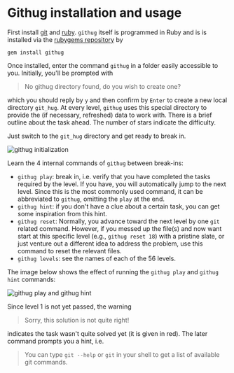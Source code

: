 # Githug installation and usage

First install [git](https://git-scm.com/) and
[ruby](https://www.ruby-lang.org/). `githug` itself is programmed in Ruby and is
is installed via the [rubygems repository](https://rubygems.org/) by

```shell
gem install githug
```

Once installed, enter the command `githug` in a folder easily accessible to you.
Initially, you'll be prompted with

> No githug directory found, do you wish to create one?

which you should reply by `y` and then confirm by `Enter` to create a new local
directory `git_hug`. At every level, `githug` uses this special directory to
provide the (if necessary, refreshed) data to work with. There is a brief
outline about the task ahead. The number of stars indicate the difficulty.

Just switch to the `git_hug` directory and get ready to break in.

![githug initialization](images/githug-initialization.png)

Learn the 4 internal commands of `githug` between break-ins:

* `githug play`: break in, i.e. verify that you have completed the tasks
  required by the level. If you have, you will automatically jump to the next
  level. Since this is the most commonly used command, it can be abbreviated to
  `githug`, omitting the `play` at the end.
* `githug hint`: if you don't have a clue about a certain task, you can get some
   inspiration from this hint.
* `githug reset`: Normally, you advance toward the next level by one `git`
  related command. However, if you messed up the file(s) and now want start at
  this specific level (e.g., `githug reset 18`) with a pristine slate, or just
  venture out a different idea to address the problem, use this command to reset
  the relevant files.
* `githug levels`: see the names of each of the 56 levels.

The image below shows the effect of running the `githug play` and `githug hint`
commands:

![githug play and githug hint](images/githug-play-and-githug-hint.png)

Since level 1 is not yet passed, the warning

> Sorry, this solution is not quite right!

indicates the task wasn't  quite solved yet (it is given in red).  The later
command prompts you a hint, i.e.

> You can type `git --help` or  `git` in your shell to get a list of available
> git commands.

